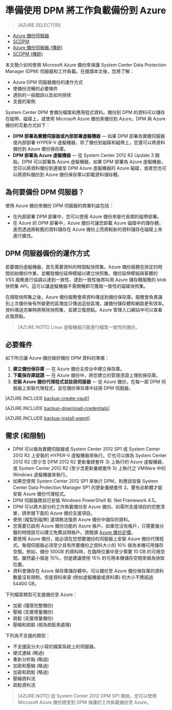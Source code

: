 <properties
	pageTitle="Azure DPM 備份簡介 | Microsoft Azure"
	description="使用 Azure 備份服務來備份 DPM 伺服器的簡介"
	services="backup"
	documentationCenter=""
	authors="Nkolli1"
	manager="shreeshd"
	editor=""
	keywords="System Center Data Protection Manager, Data Protection Manager, DPM 備份"/>

<tags
	ms.service="backup"
	ms.workload="storage-backup-recovery"
	ms.tgt_pltfrm="na"
	ms.devlang="na"
	ms.topic="article"
	ms.date="05/10/2016"
	ms.author="trinadhk;giridham;jimpark;markgal"/>

# 準備使用 DPM 將工作負載備份到 Azure

> [AZURE.SELECTOR]
- [Azure 備份伺服器](backup-azure-microsoft-azure-backup.md)
- [SCDPM](backup-azure-dpm-introduction.md)
- [Azure 備份伺服器 (傳統)](backup-azure-microsoft-azure-backup-classic.md)
- [SCDPM (傳統)](backup-azure-dpm-introduction-classic.md)


本文簡介如何使用 Microsoft Azure 備份來保護 System Center Data Protection Manager (DPM) 伺服器和工作負載。在閱讀本文後，您將了解：

- Azure DPM 伺服器備份的運作方式
- 使備份流暢的必要條件
- 遇到的一般錯誤以及如何排除
- 支援的案例

System Center DPM 會備份檔案和應用程式資料。備份到 DPM 的資料可以儲存在磁帶、磁碟上，或使用 Microsoft Azure 備份來備份到 Azure。DPM 與 Azure 備份的互動方式如下：

- **DPM 部署為實體伺服器或內部部署虛擬機器** — 如果 DPM 部署為實體伺服器或內部部署 HYPER-V 虛擬機器，除了備份到磁碟和磁帶上，您還可以將資料備份到 Azure 備份保存庫。
- **DPM 部署為 Azure 虛擬機器** — 從 System Center 2012 R2 Update 3 開始，DPM 可以部署為 Azure 虛擬機器。如果 DPM 部署為 Azure 虛擬機器，您可以將資料備份到連接至 DPM Azure 虛擬機器的 Azure 磁碟，或者您也可以將資料備份到 Azure 備份保存庫以卸載資料儲存體。

## 為何要備份 DPM 伺服器？

使用 Azure 備份來備份 DPM 伺服器的商業利益包括：

- 在內部部署 DPM 部署中，您可以使用 Azure 備份來替代長期的磁帶部署。
- 在 Azure 的 DPM 部署中，Azure 備份可讓您卸載 Azure 磁碟中的儲存體，進而透過將較舊的資料儲存在 Azure 備份上而將較新的資料儲存在磁碟上來進行擴充。

## DPM 伺服器備份的運作方式
若要備份虛擬機器，首先需要資料的時間點快照集。Azure 備份服務在排定的時間初始備份作業，並觸發備份延伸模組以建立快照集。備份延伸模組與客體的 VSS 服務進行協調以達到一致性，達到一致性後將叫用 Azure 儲存體服務的 blob 快照集 API。這可以讓虛擬機器不需關機即可獲取一致性的磁碟快照集。

在擷取快照集之後，Azure 備份服務會將資料傳送到備份保存庫。服務會負責識別上次備份後有所變更的區塊並只傳送這些區塊，讓備份儲存體和網路更有效率。資料傳送完畢時將移除快照集，並建立復原點。Azure 管理入口網站中可以查看此復原點。

>[AZURE.NOTE] Linux 虛擬機器只能進行檔案一致性的備份。

## 必要條件
如下所示讓 Azure 備份做好備份 DPM 資料的準備：

1. **建立備份保存庫** — 在 Azure 備份主控台中建立保存庫。
2. **下載保存庫認證** — 在 Azure 備份中，將您建立的管理憑證上傳到保存庫。
3. **安裝 Azure 備份代理程式並註冊伺服器** — 從 Azure 備份，在每一部 DPM 伺服器上安裝代理程式，並在備份保存庫中註冊 DPM 伺服器。

[AZURE.INCLUDE [backup-create-vault](../../includes/backup-create-vault.md)]

[AZURE.INCLUDE [backup-download-credentials](../../includes/backup-download-credentials.md)]

[AZURE.INCLUDE [backup-install-agent](../../includes/backup-install-agent.md)]


## 需求 (和限制)

- DPM 可以做為實體伺服器或 System Center 2012 SP1 或 System Center 2012 R2 上安裝的 HYPER-V 虛擬機器來執行。它也可以做為 System Center 2012 R2 (至少含 DPM 2012 R2 更新彙總套件 3) 上執行的 Azure 虛擬機器，或 System Center 2012 R2 (至少含更新彙總套件 5) 上執行之 VMWare 中的 Windows 虛擬機器來執行。
- 如果您使用 System Center 2012 SP1 來執行 DPM，則應該安裝 System Center Data Protection Manager SP1 的更新彙總套件 2。要有此軟體才能安裝 Azure 備份代理程式。
- DPM 伺服器應該已安裝 Windows PowerShell 和 .Net Framework 4.5。
- DPM 可以將大部分的工作負載備份至 Azure 備份。如需所支援項目的完整清單，請參閱下面的 Azure 備份支援項目。
- 使用 [複製到磁帶] 選項無法復原 Azure 備份中儲存的資料。
- 您需要已啟用 Azure 備份功能的 Azure 帳戶。如果您沒有帳戶，只需要幾分鐘的時間就可以建立免費試用帳戶。請閱讀 [Azure 備份定價](https://azure.microsoft.com/pricing/details/backup/)。
- 要使用 Azure 備份，就必須在您想要備份的伺服器上安裝 Azure 備份代理程式。每個伺服器必須至少具有所要備份之資料大小的 10% 做為本機可用儲存空間。例如，備份 100GB 的資料時，在臨時位置中至少需要 10 GB 的可用空間。雖然最小值是 10%，但是建議使用 15% 的可用本機儲存空間來做為快取位置。
- 資料會儲存在 Azure 保存庫儲存體中。可以備份至 Azure 備份保存庫的資料數量沒有限制，但是資料來源 (例如虛擬機器或資料庫) 的大小不應超過 54400 GB。

下列檔案類型可支援備份至 Azure：

- 加密 (僅限完整備份)
- 壓縮 (支援增量備份)
- 疏鬆 (支援增量備份)
- 壓縮和疏鬆 (視為疏鬆來處理)

下列為不支援的類型：

- 不支援區分大小寫的檔案系統上的伺服器。
- 硬式連結 (略過)
- 重新分析點 (略過)
- 加密和壓縮 (略過)
- 加密和疏鬆 (略過)
- 壓縮資料流
- 疏鬆資料流

>[AZURE.NOTE] 從 System Center 2012 DPM SP1 開始，您可以使用 Microsoft Azure 備份將受到 DPM 保護的工作負載備份至 Azure。

<!---HONumber=AcomDC_0803_2016-->